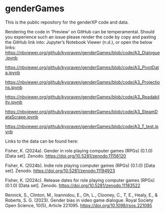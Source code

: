 # genderGames

This is the public repository for the genderXP code and data.

Rendering the code in 'Preview' on GitHub can be temperamental. Should you experience such an issue please render the code by copy and pasting the GitHub link into: Jupyter’s Notebook Viewer (n.d.), or open the below links:
https://nbviewer.org/github/kyoraven/genderGames/blob/code/A3_Dialogue.ipynb

https://nbviewer.org/github/kyoraven/genderGames/blob/code/A3_PivotData.ipynb

https://nbviewer.org/github/kyoraven/genderGames/blob/code/A3_Projections.ipynb

https://nbviewer.org/github/kyoraven/genderGames/blob/code/A3_Readability.ipynb

https://nbviewer.org/github/kyoraven/genderGames/blob/code/A3_SteamDataScrape.ipynb

https://nbviewer.org/github/kyoraven/genderGames/blob/code/A3_T_test.ipynb


Links to the data can be found here: 

Fisher, K. (2024a). Gender in role playing computer games (RPGs) (0.1.0) [Data set]. Zenodo. https://doi.org/10.5281/zenodo.11156120

Fisher, K. (2024b). Indie role playing computer games (RPGs) (0.1.0) [Data set]. Zenodo. https://doi.org/10.5281/zenodo.11194923

Fisher, K. (2024c). Release dates for role playing computer games (RPGs) (0.1.0) [Data set]. Zenodo. https://doi.org/10.5281/zenodo.11183522

Rennick, S., Clinton, M., Ioannidou, E., Oh, L., Clooney, C., T, E., Healy, E., & Roberts, S. G. (2023). Gender bias in video game dialogue. Royal Society Open Science, 10(5), Article 221095. https://doi.org/10.1098/rsos.221095

